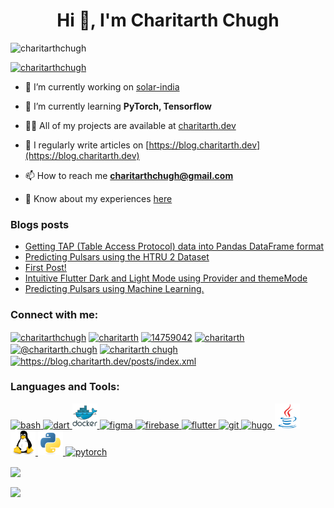 <h1 align="center">Hi 👋, I'm Charitarth Chugh</h1>
<p align="left"> <img src="https://komarev.com/ghpvc/?username=charitarthchugh&label=Profile%20views&color=0e75b6&style=flat" alt="charitarthchugh" /> </p>

<p align="left"> <a href="https://github.com/ryo-ma/github-profile-trophy"><img src="https://github-profile-trophy.vercel.app/?username=charitarthchugh" alt="charitarthchugh" /></a> </p>


- 🔭 I’m currently working on [solar-india](https://github.com/charitarthchugh/solar-india)

- 🌱 I’m currently learning **PyTorch, Tensorflow**

- 👨‍💻 All of my projects are available at [charitarth.dev](charitarth.dev)

- 📝 I regularly write articles on [https://blog.charitarth.dev](https://blog.charitarth.dev)

- 📫 How to reach me **[charitarthchugh@gmail.com](mailto://charitarth.chugh@gmail.com)**

- 📄 Know about my experiences [here](https://github.com/charitarthchugh/resume/blob/main/resume.pdf)

### Blogs posts
<!-- BLOG-POST-LIST:START -->
- [Getting TAP (Table Access Protocol) data into Pandas DataFrame format](http://blog.charitarth.dev/posts/tap_to_pandas/)
- [Predicting Pulsars using the HTRU 2 Dataset](http://blog.charitarth.dev/posts/predicting-pulsars/)
- [First Post!](http://blog.charitarth.dev/posts/first_post/)
- [Intuitive Flutter Dark and Light Mode using Provider and themeMode](https://medium.com/@charitarth.chugh/intuitive-flutter-dark-and-light-mode-using-provider-and-thememode-6bc547794f62?source=rss-94ab29f32202------2)
- [Predicting Pulsars using Machine Learning.](https://blog.jovian.ai/predicting-pulsars-using-machine-learning-4ffc819f9f56?source=rss-94ab29f32202------2)
<!-- BLOG-POST-LIST:END -->

<h3 align="left">Connect with me:</h3>
<p align="left">
<a href="https://twitter.com/charitarthchugh" target="blank"><img align="center" src="https://raw.githubusercontent.com/rahuldkjain/github-profile-readme-generator/master/src/images/icons/Social/twitter.svg" alt="charitarthchugh" height="30" width="40" /></a>
<a href="https://linkedin.com/in/charitarth" target="blank"><img align="center" src="https://raw.githubusercontent.com/rahuldkjain/github-profile-readme-generator/master/src/images/icons/Social/linked-in-alt.svg" alt="charitarth" height="30" width="40" /></a>
<a href="https://stackoverflow.com/users/14759042" target="blank"><img align="center" src="https://raw.githubusercontent.com/rahuldkjain/github-profile-readme-generator/master/src/images/icons/Social/stack-overflow.svg" alt="14759042" height="30" width="40" /></a>
<a href="https://kaggle.com/charitarth" target="blank"><img align="center" src="https://raw.githubusercontent.com/rahuldkjain/github-profile-readme-generator/master/src/images/icons/Social/kaggle.svg" alt="charitarth" height="30" width="40" /></a>
<a href="https://medium.com/@charitarth.chugh" target="blank"><img align="center" src="https://raw.githubusercontent.com/rahuldkjain/github-profile-readme-generator/master/src/images/icons/Social/medium.svg" alt="@charitarth.chugh" height="30" width="40" /></a>
<a href="https://www.youtube.com/c/charitarth chugh" target="blank"><img align="center" src="https://raw.githubusercontent.com/rahuldkjain/github-profile-readme-generator/master/src/images/icons/Social/youtube.svg" alt="charitarth chugh" height="30" width="40" /></a>
<a href="/https://blog.charitarth.dev/posts/index.xml" target="blank"><img align="center" src="https://raw.githubusercontent.com/rahuldkjain/github-profile-readme-generator/master/src/images/icons/Social/rss.svg" alt="https://blog.charitarth.dev/posts/index.xml" height="30" width="40" /></a>
</p>

<h3 align="left">Languages and Tools:</h3>
<p align="left"> <a href="https://www.gnu.org/software/bash/" target="_blank"> <img src="https://www.vectorlogo.zone/logos/gnu_bash/gnu_bash-icon.svg" alt="bash" width="40" height="40"/> </a> <a href="https://dart.dev" target="_blank"> <img src="https://www.vectorlogo.zone/logos/dartlang/dartlang-icon.svg" alt="dart" width="40" height="40"/> </a> <a href="https://www.docker.com/" target="_blank"> <img src="https://raw.githubusercontent.com/devicons/devicon/master/icons/docker/docker-original-wordmark.svg" alt="docker" width="40" height="40"/> </a> <a href="https://www.figma.com/" target="_blank"> <img src="https://www.vectorlogo.zone/logos/figma/figma-icon.svg" alt="figma" width="40" height="40"/> </a> <a href="https://firebase.google.com/" target="_blank"> <img src="https://www.vectorlogo.zone/logos/firebase/firebase-icon.svg" alt="firebase" width="40" height="40"/> </a> <a href="https://flutter.dev" target="_blank"> <img src="https://www.vectorlogo.zone/logos/flutterio/flutterio-icon.svg" alt="flutter" width="40" height="40"/> </a> <a href="https://git-scm.com/" target="_blank"> <img src="https://www.vectorlogo.zone/logos/git-scm/git-scm-icon.svg" alt="git" width="40" height="40"/> </a> <a href="https://gohugo.io/" target="_blank"> <img src="https://api.iconify.design/logos-hugo.svg" alt="hugo" width="40" height="40"/> </a> <a href="https://www.java.com" target="_blank"> <img src="https://raw.githubusercontent.com/devicons/devicon/master/icons/java/java-original.svg" alt="java" width="40" height="40"/> </a> <a href="https://www.linux.org/" target="_blank"> <img src="https://raw.githubusercontent.com/devicons/devicon/master/icons/linux/linux-original.svg" alt="linux" width="40" height="40"/> </a> <a href="https://www.python.org" target="_blank"> <img src="https://raw.githubusercontent.com/devicons/devicon/master/icons/python/python-original.svg" alt="python" width="40" height="40"/> </a> <a href="https://pytorch.org/" target="_blank"> <img src="https://www.vectorlogo.zone/logos/pytorch/pytorch-icon.svg" alt="pytorch" width="40" height="40"/> </a> </p>

<p href="https://github.com/anuraghazra/github-readme-stats">
  <img align="center" src="https://github-readme-stats.vercel.app/api?username=charitarthchugh&show_icons=true&theme=onedark" />
</p>
<p href="https://github.com/anuraghazra/convoychat">
  <img align="center" src="https://github-readme-stats.vercel.app/api/top-langs/?username=charitarthchugh&theme=onedark&layout=compact" />
</p>


